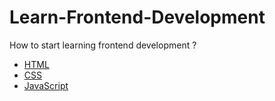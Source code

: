 # Learn-Frontend-Development
How to start learning frontend development ?

- [HTML](HTML.md)
- [CSS](CSS.md)
- [JavaScript](JavaScript.md)

